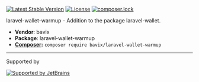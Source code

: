 [![Latest Stable Version](https://poser.pugx.org/bavix/laravel-wallet-warmup/v/stable)](https://packagist.org/packages/bavix/laravel-wallet-warmup)
[![License](https://poser.pugx.org/bavix/laravel-wallet-warmup/license)](https://packagist.org/packages/bavix/laravel-wallet-warmup)
[![composer.lock](https://poser.pugx.org/bavix/laravel-wallet-warmup/composerlock)](https://packagist.org/packages/bavix/laravel-wallet-warmup)

laravel-wallet-warmup - Addition to the package laravel-wallet.

* **Vendor**: bavix
* **Package**: laravel-wallet-warmup
* **[Composer](https://getcomposer.org/):** `composer require bavix/laravel-wallet-warmup`

---
Supported by

[![Supported by JetBrains](https://cdn.rawgit.com/bavix/development-through/46475b4b/jetbrains.svg)](https://www.jetbrains.com/)
